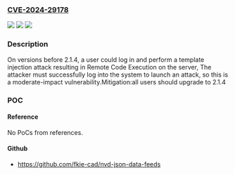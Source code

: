 ### [CVE-2024-29178](https://cve.mitre.org/cgi-bin/cvename.cgi?name=CVE-2024-29178)
![](https://img.shields.io/static/v1?label=Product&message=Apache%20StreamPark&color=blue)
![](https://img.shields.io/static/v1?label=Version&message=1.0.0%3C%202.1.4%20&color=brighgreen)
![](https://img.shields.io/static/v1?label=Vulnerability&message=CWE-94%20Improper%20Control%20of%20Generation%20of%20Code%20('Code%20Injection')&color=brighgreen)

### Description

On versions before 2.1.4, a user could log in and perform a template injection attack resulting in Remote Code Execution on the server, The attacker must successfully log into the system to launch an attack, so this is a moderate-impact vulnerability.Mitigation:all users should upgrade to 2.1.4

### POC

#### Reference
No PoCs from references.

#### Github
- https://github.com/fkie-cad/nvd-json-data-feeds

